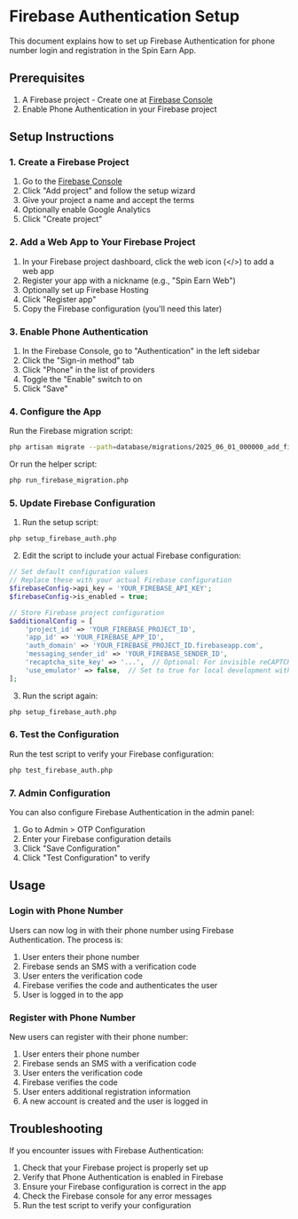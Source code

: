 # Firebase Authentication Setup

This document explains how to set up Firebase Authentication for phone number login and registration in the Spin Earn App.

## Prerequisites

1. A Firebase project - Create one at [Firebase Console](https://console.firebase.google.com/)
2. Enable Phone Authentication in your Firebase project

## Setup Instructions

### 1. Create a Firebase Project

1. Go to the [Firebase Console](https://console.firebase.google.com/)
2. Click "Add project" and follow the setup wizard
3. Give your project a name and accept the terms
4. Optionally enable Google Analytics
5. Click "Create project"

### 2. Add a Web App to Your Firebase Project

1. In your Firebase project dashboard, click the web icon (</>) to add a web app
2. Register your app with a nickname (e.g., "Spin Earn Web")
3. Optionally set up Firebase Hosting
4. Click "Register app"
5. Copy the Firebase configuration (you'll need this later)

### 3. Enable Phone Authentication

1. In the Firebase Console, go to "Authentication" in the left sidebar
2. Click the "Sign-in method" tab
3. Click "Phone" in the list of providers
4. Toggle the "Enable" switch to on
5. Click "Save"

### 4. Configure the App

Run the Firebase migration script:

```bash
php artisan migrate --path=database/migrations/2025_06_01_000000_add_firebase_auth_configuration.php
```

Or run the helper script:

```bash
php run_firebase_migration.php
```

### 5. Update Firebase Configuration

1. Run the setup script:

```bash
php setup_firebase_auth.php
```

2. Edit the script to include your actual Firebase configuration:

```php
// Set default configuration values
// Replace these with your actual Firebase configuration
$firebaseConfig->api_key = 'YOUR_FIREBASE_API_KEY';
$firebaseConfig->is_enabled = true;

// Store Firebase project configuration
$additionalConfig = [
    'project_id' => 'YOUR_FIREBASE_PROJECT_ID',
    'app_id' => 'YOUR_FIREBASE_APP_ID',
    'auth_domain' => 'YOUR_FIREBASE_PROJECT_ID.firebaseapp.com',
    'messaging_sender_id' => 'YOUR_FIREBASE_SENDER_ID',
    'recaptcha_site_key' => '...',  // Optional: For invisible reCAPTCHA
    'use_emulator' => false,  // Set to true for local development with Firebase emulator
];
```

3. Run the script again:

```bash
php setup_firebase_auth.php
```

### 6. Test the Configuration

Run the test script to verify your Firebase configuration:

```bash
php test_firebase_auth.php
```

### 7. Admin Configuration

You can also configure Firebase Authentication in the admin panel:

1. Go to Admin > OTP Configuration
2. Enter your Firebase configuration details
3. Click "Save Configuration"
4. Click "Test Configuration" to verify

## Usage

### Login with Phone Number

Users can now log in with their phone number using Firebase Authentication. The process is:

1. User enters their phone number
2. Firebase sends an SMS with a verification code
3. User enters the verification code
4. Firebase verifies the code and authenticates the user
5. User is logged in to the app

### Register with Phone Number

New users can register with their phone number:

1. User enters their phone number
2. Firebase sends an SMS with a verification code
3. User enters the verification code
4. Firebase verifies the code
5. User enters additional registration information
6. A new account is created and the user is logged in

## Troubleshooting

If you encounter issues with Firebase Authentication:

1. Check that your Firebase project is properly set up
2. Verify that Phone Authentication is enabled in Firebase
3. Ensure your Firebase configuration is correct in the app
4. Check the Firebase console for any error messages
5. Run the test script to verify your configuration 